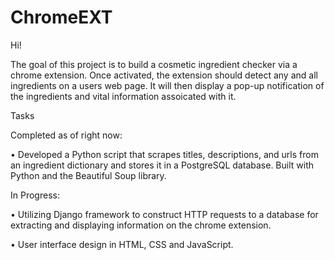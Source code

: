 # ChromeEXT

Hi!

The goal of this project is to build a cosmetic ingredient checker via a chrome extension. Once activated, the extension should detect any and all ingredients on a users web page. It will then display a pop-up notification of the ingredients and vital information assoicated with it. 

Tasks 

Completed as of right now:

• Developed a Python script that scrapes titles, descriptions, and urls from an ingredient dictionary and stores it in a PostgreSQL database. Built with Python and the Beautiful Soup library.

In Progress:

• Utilizing Django framework to construct HTTP requests to a database for extracting and displaying information on the chrome extension. 

• User interface design in HTML, CSS and JavaScript.
